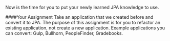 Now is the time for you to put your newly learned JPA knowledge to use. 

####Your Assignment
Take an application that we created before and convert it to JPA. The purpose of this assignment is for you to refactor an existing application, not create a new application.
Example applications you can convert: Gulp, Bullhorn, PeopleFinder, Gradebooks.